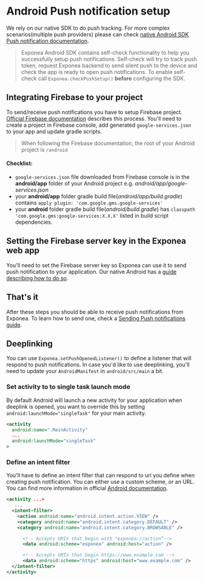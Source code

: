 # Android Push notification setup
We rely on our native SDK to do push tracking. For more complex scenarios(multiple push providers) please can check [native Android SDK Push notification documentation](https://github.com/exponea/exponea-android-sdk/blob/develop/Documentation/PUSH.md).

> Exponea Android SDK contains self-check functionality to help you successfully setup push notifications. Self-check will try to track push token, request Exponea backend to send silent push to the device and check the app is ready to open push notifications. To enable self-check call `Exponea.checkPushSetup()` **before** configuring the SDK.

## Integrating Firebase to your project
To send/receive push notifications you have to setup Firebase project. [Official Firebase documentation](https://firebase.google.com/docs/android/setup#console) describes this process. You'll need to create a project in Firebase console, add generated `google-services.json` to your app and update gradle scripts.

> When following the Firebase documentation, the root of your Android project is `/android`

#### Checklist:
 - `google-services.json` file downloaded from Firebase console is in the **android/app** folder of your Android project e.g. *android/app/google-services.json*
 - your **android/app** folder gradle build file(*android/app/build.gradle*) contains `apply plugin: 'com.google.gms.google-services'`
 - your **android** folder gradle build file(*android/build.gradle*) has `classpath 'com.google.gms:google-services:X.X.X'` listed in build script dependencies.
 
## Setting the Firebase server key in the Exponea web app
You'll need to set the Firebase server key so Exponea can use it to send push notification to your application. Our native Android has a [guide describing how to do so](https://github.com/exponea/exponea-android-sdk/blob/develop/Guides/FIREBASE.md).

## That's it
After these steps you should be able to receive push notifications from Exponea. To learn how to send one, check a [Sending Push notifications guide](./PUSH_SEND.md).

## Deeplinking
You can use `Exponea.setPushOpenedListener()` to define a listener that will respond to push notifications. In case you'd like to use deeplinking, you'll need to update your `AndroidManifest` in `android/src/main` a bit.

### Set activity to to single task launch mode
By default Android will launch a new activity for your application when deeplink is opened, you want to override this by setting `android:launchMode="singleTask"` for your main activity.
``` xml
<activity
  android:name=".MainActivity"
  ...
  android:launchMode="singleTask"
>
```

### Define an intent filter
You'll have to define an intent filter that can respond to url you define when creating push notification. You can either use a custom scheme, or an URL. You can find more information in official [Android documentation](https://developer.android.com/training/app-links/deep-linking#adding-filters).
```xml
<activity ...>
   ...
  <intent-filter>
    <action android:name="android.intent.action.VIEW" />
    <category android:name="android.intent.category.DEFAULT" />
    <category android:name="android.intent.category.BROWSABLE" />

      <!-- Accepts URIs that begin with "exponea://action”-->
      <data android:scheme="exponea" android:host="action" />

      <!-- Accepts URIs that begin https://www.example.com -->
      <data android:scheme="https" android:host="www.example.com" />
  </intent-filter>
</activity>
```